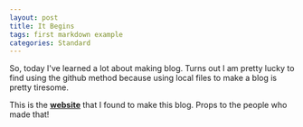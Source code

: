 ```yaml
---
layout: post
title: It Begins
tags: first markdown example
categories: Standard
---
```


So, today I've learned a lot about making blog. 
Turns out I am pretty lucky to find using the github method 
because using local files to make a blog is pretty tiresome.

This is the [**website**](https://evanwill.github.io/go-go-ghpages-b/content/3-blog.html) 
that I found to make this blog.
Props to the people who made that!
